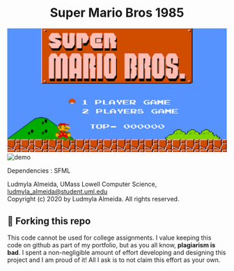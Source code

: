 <h1 align="center">
  Super Mario Bros 1985
</h1>

![demo](https://raw.githubusercontent.com/ludmylaalmeida/super_mario_bros_1985/master/screenshot.png)
![demo](https://github.com/ludmylaalmeida/super_mario_bros_1985/blob/master/mario.gif?raw=true)

<p>Dependencies : SFML </p>

 Ludmyla Almeida, UMass Lowell Computer Science, ludmyla_almeida@student.uml.edu</br>
 Copyright (c) 2020 by Ludmyla Almeida. All rights reserved.</p>

## 🚨 Forking this repo

<p>This code cannot be used for college assignments. I value keeping this code on github as part of my portfolio, but as you all know, <b>plagiarism is bad</b>. I spent a non-negligible amount of effort developing and designing this project and I am proud of it! All I ask is to not claim this effort as your own.</p>
